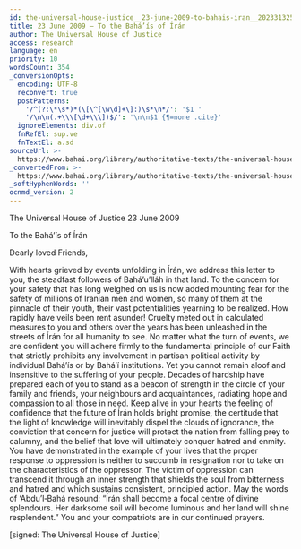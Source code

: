 ```yaml
---
id: the-universal-house-justice__23-june-2009-to-bahais-iran__2023313250__en
title: 23 June 2009 – To the Bahá’ís of Írán
author: The Universal House of Justice
access: research
language: en
priority: 10
wordsCount: 354
_conversionOpts:
  encoding: UTF-8
  reconvert: true
  postPatterns:
    '/^(?:\*\s*)*(\[\^[\w\d]+\]:)\s*\n*/': '$1 '
    '/\n\n(.+\\\[\d+\\\])$/': '\n\n$1 {¶=none .cite}'
  ignoreElements: div.of
  fnRefEl: sup.ve
  fnTextEl: a.sd
sourceUrl: >-
  https://www.bahai.org/library/authoritative-texts/the-universal-house-of-justice/messages/20090623_001/20090623_001.xhtml
_convertedFrom: >-
  https://www.bahai.org/library/authoritative-texts/the-universal-house-of-justice/messages/20090623_001/20090623_001.xhtml
_softHyphenWords: ''
ocnmd_version: 2
---
```

The Universal House of Justice
23 June 2009

To the Bahá’ís of Írán

Dearly loved Friends,

With hearts grieved by events unfolding in Írán, we address this letter to you, the steadfast followers of Bahá’u’lláh in that land. To the concern for your safety that has long weighed on us is now added mounting fear for the safety of millions of Iranian men and women, so many of them at the pinnacle of their youth, their vast potentialities yearning to be realized. How rapidly have veils been rent asunder! Cruelty meted out in calculated measures to you and others over the years has been unleashed in the streets of Írán for all humanity to see. No matter what the turn of events, we are confident you will adhere firmly to the fundamental principle of our Faith that strictly prohibits any involvement in partisan political activity by individual Bahá’ís or by Bahá’í institutions. Yet you cannot remain aloof and insensitive to the suffering of your people. Decades of hardship have prepared each of you to stand as a beacon of strength in the circle of your family and friends, your neighbours and acquaintances, radiating hope and compassion to all those in need. Keep alive in your hearts the feeling of confidence that the future of Írán holds bright promise, the certitude that the light of knowledge will inevitably dispel the clouds of ignorance, the conviction that concern for justice will protect the nation from falling prey to calumny, and the belief that love will ultimately conquer hatred and enmity. You have demonstrated in the example of your lives that the proper response to oppression is neither to succumb in resignation nor to take on the characteristics of the oppressor. The victim of oppression can transcend it through an inner strength that shields the soul from bitterness and hatred and which sustains consistent, principled action. May the words of ‘Abdu’l‑Bahá resound: “Írán shall become a focal centre of divine splendours. Her darksome soil will become luminous and her land will shine resplendent.” You and your compatriots are in our continued prayers.

\[signed: The Universal House of Justice\]
